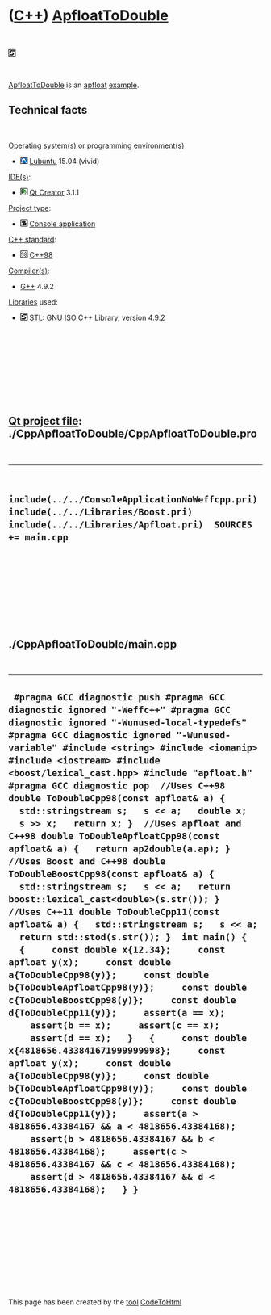



 

 

 

 

 

([C++](Cpp.htm)) [ApfloatToDouble](CppApfloatToDouble.htm)
==========================================================

 

![STL](PicStl.png)

 

[ApfloatToDouble](CppApfloatToDouble.htm) is an
[apfloat](CppApfloat.htm) [example](CppExample.htm).

Technical facts
---------------

 

[Operating system(s) or programming environment(s)](CppOs.htm)

-   ![Lubuntu](PicLubuntu.png) [Lubuntu](CppLubuntu.htm) 15.04 (vivid)

[IDE(s)](CppIde.htm):

-   ![Qt Creator](PicQtCreator.png) [Qt Creator](CppQtCreator.htm) 3.1.1

[Project type](CppQtProjectType.htm):

-   ![console](PicConsole.png) [Console
    application](CppConsoleApplication.htm)

[C++ standard](CppStandard.htm):

-   ![C++98](PicCpp98.png) [C++98](Cpp98.htm)

[Compiler(s)](CppCompiler.htm):

-   [G++](CppGpp.htm) 4.9.2

[Libraries](CppLibrary.htm) used:

-   ![STL](PicStl.png) [STL](CppStl.htm): GNU ISO C++ Library, version
    4.9.2

 

 

 

 

 

[Qt project file](CppQtProjectFile.htm): ./CppApfloatToDouble/CppApfloatToDouble.pro
------------------------------------------------------------------------------------

 

  ------------------------------------------------------------------------------------------------------------------------------------------------
  ` include(../../ConsoleApplicationNoWeffcpp.pri) include(../../Libraries/Boost.pri) include(../../Libraries/Apfloat.pri)  SOURCES += main.cpp`
  ------------------------------------------------------------------------------------------------------------------------------------------------

 

 

 

 

 

./CppApfloatToDouble/main.cpp
-----------------------------

 

  -----------------------------------------------------------------------------------------------------------------------------------------------------------------------------------------------------------------------------------------------------------------------------------------------------------------------------------------------------------------------------------------------------------------------------------------------------------------------------------------------------------------------------------------------------------------------------------------------------------------------------------------------------------------------------------------------------------------------------------------------------------------------------------------------------------------------------------------------------------------------------------------------------------------------------------------------------------------------------------------------------------------------------------------------------------------------------------------------------------------------------------------------------------------------------------------------------------------------------------------------------------------------------------------------------------------------------------------------------------------------------------------------------------------------------------------------------------------------------------------------------------------------------------------------------------------------------------------------------------------------------------------------------------------------------
  ` #pragma GCC diagnostic push #pragma GCC diagnostic ignored "-Weffc++" #pragma GCC diagnostic ignored "-Wunused-local-typedefs" #pragma GCC diagnostic ignored "-Wunused-variable" #include <string> #include <iomanip> #include <iostream> #include <boost/lexical_cast.hpp> #include "apfloat.h" #pragma GCC diagnostic pop  //Uses C++98 double ToDoubleCpp98(const apfloat& a) {   std::stringstream s;   s << a;   double x;   s >> x;   return x; }  //Uses apfloat and C++98 double ToDoubleApfloatCpp98(const apfloat& a) {   return ap2double(a.ap); }  //Uses Boost and C++98 double ToDoubleBoostCpp98(const apfloat& a) {   std::stringstream s;   s << a;   return boost::lexical_cast<double>(s.str()); }  //Uses C++11 double ToDoubleCpp11(const apfloat& a) {   std::stringstream s;   s << a;   return std::stod(s.str()); }  int main() {   {     const double x{12.34};     const apfloat y(x);     const double a{ToDoubleCpp98(y)};     const double b{ToDoubleApfloatCpp98(y)};     const double c{ToDoubleBoostCpp98(y)};     const double d{ToDoubleCpp11(y)};     assert(a == x);     assert(b == x);     assert(c == x);     assert(d == x);   }   {     const double x{4818656.433841671999999998};     const apfloat y(x);     const double a{ToDoubleCpp98(y)};     const double b{ToDoubleApfloatCpp98(y)};     const double c{ToDoubleBoostCpp98(y)};     const double d{ToDoubleCpp11(y)};     assert(a > 4818656.43384167 && a < 4818656.43384168);     assert(b > 4818656.43384167 && b < 4818656.43384168);     assert(c > 4818656.43384167 && c < 4818656.43384168);     assert(d > 4818656.43384167 && d < 4818656.43384168);   } }`
  -----------------------------------------------------------------------------------------------------------------------------------------------------------------------------------------------------------------------------------------------------------------------------------------------------------------------------------------------------------------------------------------------------------------------------------------------------------------------------------------------------------------------------------------------------------------------------------------------------------------------------------------------------------------------------------------------------------------------------------------------------------------------------------------------------------------------------------------------------------------------------------------------------------------------------------------------------------------------------------------------------------------------------------------------------------------------------------------------------------------------------------------------------------------------------------------------------------------------------------------------------------------------------------------------------------------------------------------------------------------------------------------------------------------------------------------------------------------------------------------------------------------------------------------------------------------------------------------------------------------------------------------------------------------------------

 

 

 

 

 





 




This page has been created by the [tool](Tools.htm)
[CodeToHtml](ToolCodeToHtml.htm)
